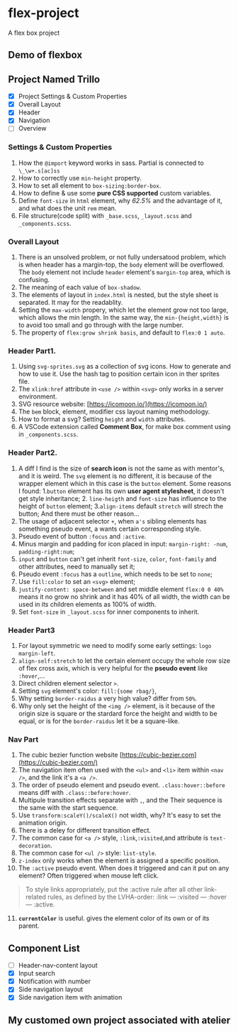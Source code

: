# flex-project

A flex box project

## Demo of flexbox

## Project Named Trillo

- [x] Project Settings & Custom Properties
- [x] Overall Layout
- [x] Header
- [x] Navigation
- [ ] Overview

### Settings & Custom Properties

1. How the `@import` keyword works in sass. Partial is connected to `\_\w+.s[ac]ss`
2. How to correctly use `min-height` property.
3. How to set all element to `box-sizing:border-box`.
4. How to define & use some **pure CSS supported** custom variables.
5. Define `font-size` in `html` element, why _62.5%_ and the advantage of it, and what does the unit `rem` mean.
6. File structure(code split) with `_base.scss`, `_layout.scss` and `_components.scss`.

### Overall Layout

1. There is an unsolved problem, or not fully undersatood problem, which is when header has a margin-top, the `body` element will be overflowed. The `body` element not include `header` element's `margin-top` area, which is confusing.
2. The meaning of each value of `box-shadow`.
3. The elements of layout in `index.html` is nested, but the style sheet is separated. It may for the readablity.
4. Setting the `max-width` propery, which let the element grow not too large, which allows the min length. In the same way, the `min-{height,width}` is to avoid too small and go through with the large number.
5. The property of `flex:grow shrink basis`, and default to `flex:0 1 auto`.

### Header Part1.

1. Using `svg-sprites.svg` as a collection of svg icons. How to generate and how to use it. Use the hash tag to position certain icon in ther sprites file.
2. The `xlink:href` attribute in `<use />` within `<svg>` only works in a server environment.
3. SVG resource website: [https://icomoon.io/](https://icomoon.io/)
4. The `bem` block, element, modifier css layout naming methodology.
5. How to format a svg? Setting `height` and `width` attributes.
6. A VSCode extension called **Comment Box**, for make box comment using in `_components.scss`.

### Header Part2.

1. A diff I find is the size of **search icon** is not the same as with mentor's, and it is weird. The `svg` element is no different, it is because of the wrapper element which in this case is the `button` element. Some reasons I found: 1.`button` element has its own **user agent stylesheet**, it doesn't get style inheritance; 2. `line-heigth` and `font-size` has influence to the height of `button` element; 3.`align-items` default `stretch` will strech the button; And there must be other reason...
2. The usage of adjacent selector `+`, when `a's` sibling elements has something pseudo event, a wants certain corresponding style.
3. Pseudo event of button `:focus` and `:active`.
4. Minus margin and padding for icon placed in input: `margin-right: -num`, `padding-right:num`;
5. `input` and `button` can't get inherit `font-size`, `color`, `font-family` and other attributes, need to manually set it;
6. Pseudo event `:focus` has a `outline`, which needs to be set to `none`;
7. Use `fill:color` to set an `<svg>` element;
8. `justify-content: space-between` and set middle element `flex:0 0 40%` means it no grow no shrink and it has 40% of all width, the width can be used in its children elements as 100% of width.
9. Set `font-size` in `_layout.scss` for inner components to inherit.

### Header Part3

1. For layout symmetric we need to modify some early settings: `logo margin-left`.
2. `align-self:stretch` to let the certain element occupy the whole row size of flex cross axis, which is very helpful for the **pseudo event** like `:hover`,...
3. Direct children element selector `>`.
4. Setting `svg` element's color: `fill:{some rbag/}`,
5. Why setting `border-raidus` a very high value? differ from `50%`.
6. Why only set the height of the `<img />` element, is it because of the origin size is square or the stardard force the height and width to be equal, or is for the `border-raidus` let it be a square-like.

### Nav Part


1. The cubic bezier function website [https://cubic-bezier.com](https://cubic-bezier.com/)
2. The navigation item often used with the `<ul>` and `<li>` item within `<nav />`, and the link it's a `<a />`.
3. The order of pseudo element and pseudo event. `.class:hover::before` means diff with `.class::before:hover`.
4. Multipule transition effects separate with `,`, and the Their sequence is the same with the start sequence.
5. Use `transform:scaleY()/scaleX()` not width, why? It's easy to set the animation origin.
6. There is a deley for different transition effect.
7. The common case for `<a />` style, `:link`,`:visited`,and attribute is `text-decoration`.
8. The common case for `<ul />` style: `list-style`.
9. `z-index` only works when the element is assigned a specific position.
10. The `:active` pseudo event. When does it triggered and can it put on any element? Often triggered when mouse left click.
> To style links appropriately, put the :active rule after all other link-related rules, as defined by the LVHA-order: :link — :visited — :hover — :active.
11. **`currentColor`** is useful. gives the element color of its own or of its parent.

## Component List

- [ ] Header-nav-content layout
- [x] Input search
- [x] Notification with number
- [x] Side navigation layout
- [x] Side navigation item with animation

## My customed own project associated with atelier
